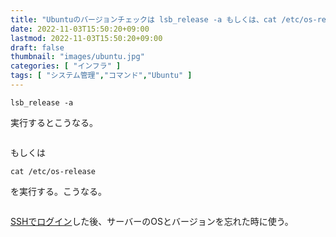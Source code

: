 ```yaml
---
title: "Ubuntuのバージョンチェックは lsb_release -a もしくは、cat /etc/os-release でOK"
date: 2022-11-03T15:50:20+09:00
lastmod: 2022-11-03T15:50:20+09:00
draft: false
thumbnail: "images/ubuntu.jpg"
categories: [ "インフラ" ]
tags: [ "システム管理","コマンド","Ubuntu" ]
---
```


    lsb_release -a

実行するとこうなる。

<div class="img-center"><img src="/images/Screenshot from 2022-11-03 15-51-49.png" alt=""></div>

もしくは

    cat /etc/os-release

を実行する。こうなる。

<div class="img-center"><img src="/images/Screenshot from 2022-11-03 15-53-13.png" alt=""></div>

[SSHでログイン](/post/ubuntu-ssh/)した後、サーバーのOSとバージョンを忘れた時に使う。





